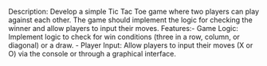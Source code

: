 Description: Develop a simple Tic Tac Toe game where two players can play against each other. 
             The game should implement the logic for checking the winner and allow players to input their moves.
Features:- Game Logic: Implement logic to check for win conditions (three in a row, column, or diagonal) or a draw.
         - Player Input: Allow players to input their moves (X or O) via the console or through a graphical interface.
